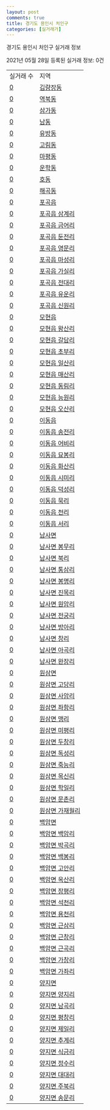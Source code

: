 ```yaml
---
layout: post
comments: true
title: 경기도 용인시 처인구
categories: [실거래가]
---
```


경기도 용인시 처인구 실거래 정보

2021년 05월 28일 등록된 실거래 정보: 0건


<table>
  <tr>
    <td>실거래 수</td>
    <td>지역</td>
  </tr>

  
  <tr>
    <td><a href="4146110100.html">0</a></td>
    <td><a href="4146110100.html">김량장동</a></td>
  </tr>
    

  <tr>
    <td><a href="4146110200.html">0</a></td>
    <td><a href="4146110200.html">역북동</a></td>
  </tr>
    

  <tr>
    <td><a href="4146110300.html">0</a></td>
    <td><a href="4146110300.html">삼가동</a></td>
  </tr>
    

  <tr>
    <td><a href="4146110400.html">0</a></td>
    <td><a href="4146110400.html">남동</a></td>
  </tr>
    

  <tr>
    <td><a href="4146110500.html">0</a></td>
    <td><a href="4146110500.html">유방동</a></td>
  </tr>
    

  <tr>
    <td><a href="4146110600.html">0</a></td>
    <td><a href="4146110600.html">고림동</a></td>
  </tr>
    

  <tr>
    <td><a href="4146110700.html">0</a></td>
    <td><a href="4146110700.html">마평동</a></td>
  </tr>
    

  <tr>
    <td><a href="4146110800.html">0</a></td>
    <td><a href="4146110800.html">운학동</a></td>
  </tr>
    

  <tr>
    <td><a href="4146110900.html">0</a></td>
    <td><a href="4146110900.html">호동</a></td>
  </tr>
    

  <tr>
    <td><a href="4146111000.html">0</a></td>
    <td><a href="4146111000.html">해곡동</a></td>
  </tr>
    

  <tr>
    <td><a href="4146125000.html">0</a></td>
    <td><a href="4146125000.html">포곡읍</a></td>
  </tr>
    

  <tr>
    <td><a href="4146125021.html">0</a></td>
    <td><a href="4146125021.html">포곡읍 삼계리</a></td>
  </tr>
    

  <tr>
    <td><a href="4146125022.html">0</a></td>
    <td><a href="4146125022.html">포곡읍 금어리</a></td>
  </tr>
    

  <tr>
    <td><a href="4146125023.html">0</a></td>
    <td><a href="4146125023.html">포곡읍 둔전리</a></td>
  </tr>
    

  <tr>
    <td><a href="4146125024.html">0</a></td>
    <td><a href="4146125024.html">포곡읍 영문리</a></td>
  </tr>
    

  <tr>
    <td><a href="4146125025.html">0</a></td>
    <td><a href="4146125025.html">포곡읍 마성리</a></td>
  </tr>
    

  <tr>
    <td><a href="4146125026.html">0</a></td>
    <td><a href="4146125026.html">포곡읍 가실리</a></td>
  </tr>
    

  <tr>
    <td><a href="4146125027.html">0</a></td>
    <td><a href="4146125027.html">포곡읍 전대리</a></td>
  </tr>
    

  <tr>
    <td><a href="4146125028.html">0</a></td>
    <td><a href="4146125028.html">포곡읍 유운리</a></td>
  </tr>
    

  <tr>
    <td><a href="4146125029.html">0</a></td>
    <td><a href="4146125029.html">포곡읍 신원리</a></td>
  </tr>
    

  <tr>
    <td><a href="4146125300.html">0</a></td>
    <td><a href="4146125300.html">모현읍</a></td>
  </tr>
    

  <tr>
    <td><a href="4146125321.html">0</a></td>
    <td><a href="4146125321.html">모현읍 왕산리</a></td>
  </tr>
    

  <tr>
    <td><a href="4146125322.html">0</a></td>
    <td><a href="4146125322.html">모현읍 갈담리</a></td>
  </tr>
    

  <tr>
    <td><a href="4146125323.html">0</a></td>
    <td><a href="4146125323.html">모현읍 초부리</a></td>
  </tr>
    

  <tr>
    <td><a href="4146125324.html">0</a></td>
    <td><a href="4146125324.html">모현읍 일산리</a></td>
  </tr>
    

  <tr>
    <td><a href="4146125325.html">0</a></td>
    <td><a href="4146125325.html">모현읍 매산리</a></td>
  </tr>
    

  <tr>
    <td><a href="4146125326.html">0</a></td>
    <td><a href="4146125326.html">모현읍 동림리</a></td>
  </tr>
    

  <tr>
    <td><a href="4146125327.html">0</a></td>
    <td><a href="4146125327.html">모현읍 능원리</a></td>
  </tr>
    

  <tr>
    <td><a href="4146125328.html">0</a></td>
    <td><a href="4146125328.html">모현읍 오산리</a></td>
  </tr>
    

  <tr>
    <td><a href="4146125600.html">0</a></td>
    <td><a href="4146125600.html">이동읍</a></td>
  </tr>
    

  <tr>
    <td><a href="4146125621.html">0</a></td>
    <td><a href="4146125621.html">이동읍 송전리</a></td>
  </tr>
    

  <tr>
    <td><a href="4146125622.html">0</a></td>
    <td><a href="4146125622.html">이동읍 어비리</a></td>
  </tr>
    

  <tr>
    <td><a href="4146125623.html">0</a></td>
    <td><a href="4146125623.html">이동읍 묘봉리</a></td>
  </tr>
    

  <tr>
    <td><a href="4146125624.html">0</a></td>
    <td><a href="4146125624.html">이동읍 화산리</a></td>
  </tr>
    

  <tr>
    <td><a href="4146125625.html">0</a></td>
    <td><a href="4146125625.html">이동읍 시미리</a></td>
  </tr>
    

  <tr>
    <td><a href="4146125626.html">0</a></td>
    <td><a href="4146125626.html">이동읍 덕성리</a></td>
  </tr>
    

  <tr>
    <td><a href="4146125627.html">0</a></td>
    <td><a href="4146125627.html">이동읍 묵리</a></td>
  </tr>
    

  <tr>
    <td><a href="4146125628.html">0</a></td>
    <td><a href="4146125628.html">이동읍 천리</a></td>
  </tr>
    

  <tr>
    <td><a href="4146125629.html">0</a></td>
    <td><a href="4146125629.html">이동읍 서리</a></td>
  </tr>
    

  <tr>
    <td><a href="4146132000.html">0</a></td>
    <td><a href="4146132000.html">남사면</a></td>
  </tr>
    

  <tr>
    <td><a href="4146132021.html">0</a></td>
    <td><a href="4146132021.html">남사면 봉무리</a></td>
  </tr>
    

  <tr>
    <td><a href="4146132022.html">0</a></td>
    <td><a href="4146132022.html">남사면 북리</a></td>
  </tr>
    

  <tr>
    <td><a href="4146132023.html">0</a></td>
    <td><a href="4146132023.html">남사면 통삼리</a></td>
  </tr>
    

  <tr>
    <td><a href="4146132024.html">0</a></td>
    <td><a href="4146132024.html">남사면 봉명리</a></td>
  </tr>
    

  <tr>
    <td><a href="4146132025.html">0</a></td>
    <td><a href="4146132025.html">남사면 진목리</a></td>
  </tr>
    

  <tr>
    <td><a href="4146132026.html">0</a></td>
    <td><a href="4146132026.html">남사면 원암리</a></td>
  </tr>
    

  <tr>
    <td><a href="4146132027.html">0</a></td>
    <td><a href="4146132027.html">남사면 전궁리</a></td>
  </tr>
    

  <tr>
    <td><a href="4146132028.html">0</a></td>
    <td><a href="4146132028.html">남사면 방아리</a></td>
  </tr>
    

  <tr>
    <td><a href="4146132029.html">0</a></td>
    <td><a href="4146132029.html">남사면 창리</a></td>
  </tr>
    

  <tr>
    <td><a href="4146132030.html">0</a></td>
    <td><a href="4146132030.html">남사면 아곡리</a></td>
  </tr>
    

  <tr>
    <td><a href="4146132031.html">0</a></td>
    <td><a href="4146132031.html">남사면 완장리</a></td>
  </tr>
    

  <tr>
    <td><a href="4146134000.html">0</a></td>
    <td><a href="4146134000.html">원삼면</a></td>
  </tr>
    

  <tr>
    <td><a href="4146134021.html">0</a></td>
    <td><a href="4146134021.html">원삼면 고당리</a></td>
  </tr>
    

  <tr>
    <td><a href="4146134022.html">0</a></td>
    <td><a href="4146134022.html">원삼면 사암리</a></td>
  </tr>
    

  <tr>
    <td><a href="4146134023.html">0</a></td>
    <td><a href="4146134023.html">원삼면 좌항리</a></td>
  </tr>
    

  <tr>
    <td><a href="4146134024.html">0</a></td>
    <td><a href="4146134024.html">원삼면 맹리</a></td>
  </tr>
    

  <tr>
    <td><a href="4146134025.html">0</a></td>
    <td><a href="4146134025.html">원삼면 미평리</a></td>
  </tr>
    

  <tr>
    <td><a href="4146134026.html">0</a></td>
    <td><a href="4146134026.html">원삼면 두창리</a></td>
  </tr>
    

  <tr>
    <td><a href="4146134027.html">0</a></td>
    <td><a href="4146134027.html">원삼면 독성리</a></td>
  </tr>
    

  <tr>
    <td><a href="4146134028.html">0</a></td>
    <td><a href="4146134028.html">원삼면 죽능리</a></td>
  </tr>
    

  <tr>
    <td><a href="4146134029.html">0</a></td>
    <td><a href="4146134029.html">원삼면 목신리</a></td>
  </tr>
    

  <tr>
    <td><a href="4146134030.html">0</a></td>
    <td><a href="4146134030.html">원삼면 학일리</a></td>
  </tr>
    

  <tr>
    <td><a href="4146134031.html">0</a></td>
    <td><a href="4146134031.html">원삼면 문촌리</a></td>
  </tr>
    

  <tr>
    <td><a href="4146134032.html">0</a></td>
    <td><a href="4146134032.html">원삼면 가재월리</a></td>
  </tr>
    

  <tr>
    <td><a href="4146135000.html">0</a></td>
    <td><a href="4146135000.html">백암면</a></td>
  </tr>
    

  <tr>
    <td><a href="4146135021.html">0</a></td>
    <td><a href="4146135021.html">백암면 백암리</a></td>
  </tr>
    

  <tr>
    <td><a href="4146135022.html">0</a></td>
    <td><a href="4146135022.html">백암면 박곡리</a></td>
  </tr>
    

  <tr>
    <td><a href="4146135023.html">0</a></td>
    <td><a href="4146135023.html">백암면 백봉리</a></td>
  </tr>
    

  <tr>
    <td><a href="4146135024.html">0</a></td>
    <td><a href="4146135024.html">백암면 고안리</a></td>
  </tr>
    

  <tr>
    <td><a href="4146135025.html">0</a></td>
    <td><a href="4146135025.html">백암면 옥산리</a></td>
  </tr>
    

  <tr>
    <td><a href="4146135026.html">0</a></td>
    <td><a href="4146135026.html">백암면 장평리</a></td>
  </tr>
    

  <tr>
    <td><a href="4146135027.html">0</a></td>
    <td><a href="4146135027.html">백암면 석천리</a></td>
  </tr>
    

  <tr>
    <td><a href="4146135028.html">0</a></td>
    <td><a href="4146135028.html">백암면 용천리</a></td>
  </tr>
    

  <tr>
    <td><a href="4146135029.html">0</a></td>
    <td><a href="4146135029.html">백암면 근삼리</a></td>
  </tr>
    

  <tr>
    <td><a href="4146135030.html">0</a></td>
    <td><a href="4146135030.html">백암면 근창리</a></td>
  </tr>
    

  <tr>
    <td><a href="4146135031.html">0</a></td>
    <td><a href="4146135031.html">백암면 근곡리</a></td>
  </tr>
    

  <tr>
    <td><a href="4146135032.html">0</a></td>
    <td><a href="4146135032.html">백암면 가창리</a></td>
  </tr>
    

  <tr>
    <td><a href="4146135033.html">0</a></td>
    <td><a href="4146135033.html">백암면 가좌리</a></td>
  </tr>
    

  <tr>
    <td><a href="4146136000.html">0</a></td>
    <td><a href="4146136000.html">양지면</a></td>
  </tr>
    

  <tr>
    <td><a href="4146136021.html">0</a></td>
    <td><a href="4146136021.html">양지면 양지리</a></td>
  </tr>
    

  <tr>
    <td><a href="4146136022.html">0</a></td>
    <td><a href="4146136022.html">양지면 남곡리</a></td>
  </tr>
    

  <tr>
    <td><a href="4146136023.html">0</a></td>
    <td><a href="4146136023.html">양지면 평창리</a></td>
  </tr>
    

  <tr>
    <td><a href="4146136024.html">0</a></td>
    <td><a href="4146136024.html">양지면 제일리</a></td>
  </tr>
    

  <tr>
    <td><a href="4146136025.html">0</a></td>
    <td><a href="4146136025.html">양지면 추계리</a></td>
  </tr>
    

  <tr>
    <td><a href="4146136026.html">0</a></td>
    <td><a href="4146136026.html">양지면 식금리</a></td>
  </tr>
    

  <tr>
    <td><a href="4146136027.html">0</a></td>
    <td><a href="4146136027.html">양지면 정수리</a></td>
  </tr>
    

  <tr>
    <td><a href="4146136028.html">0</a></td>
    <td><a href="4146136028.html">양지면 대대리</a></td>
  </tr>
    

  <tr>
    <td><a href="4146136029.html">0</a></td>
    <td><a href="4146136029.html">양지면 주북리</a></td>
  </tr>
    

  <tr>
    <td><a href="4146136030.html">0</a></td>
    <td><a href="4146136030.html">양지면 송문리</a></td>
  </tr>
    


</table>
    